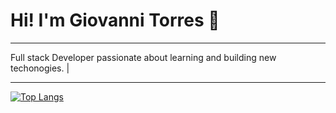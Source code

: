 
<h1>Hi! I'm Giovanni Torres 👋</h1>
<hr>
Full stack Developer passionate about learning and building new techonogies. | 







<hr>

[![Top Langs](https://github-readme-stats.vercel.app/api/top-langs/?Gtorres21=anuraghazra)](https://github.com/anuraghazra/github-readme-stats)




<!--
**Gtorres21/Gtorres21** is a ✨ _special_ ✨ repository because its `README.md` (this file) appears on your GitHub profile.

Here are some ideas to get you started:

- 🔭 I’m currently working on ...
- 🌱 I’m currently learning ...
- 👯 I’m looking to collaborate on ...
- 🤔 I’m looking for help with ...
- 💬 Ask me about ...
- 📫 How to reach me: ...
- 😄 Pronouns: ...
- ⚡ Fun fact: ...
-->
